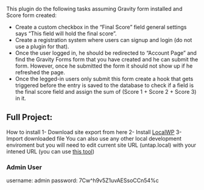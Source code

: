 This plugin do the following tasks assuming Gravity form installed and Score form created:
 - Create a custom checkbox in the “Final Score” field general settings
   says “This field will hold the final score”.
 - Create a registration system where users can signup and login (do not
   use a plugin for that).
 - Once the user logged in, he should be redirected to “Account Page”
   and find the Gravity Forms form that you have created and he can
   submit the form. However, once he submitted the form it should not
   show up if he refreshed the page.
 - Once the legged-in users only submit this form create a hook that
   gets triggered before the entry is saved to the database to check if
   a field is the final score field and assign the sum of (Score 1 +
   Score 2 + Score 3) in it.

## Full Project:

How to install
1- Download site export from here
2- Install [LocalWP](https://localwp.com/)
3- Import downloaded file
You can also use any other local development enviroment but you will need to edit current site URL (untap.local) with your intened URL (you can use [this tool](https://github.com/interconnectit/Search-Replace-DB))

### Admin User 
username: admin
password: 7Cw^h9v5Z1uvAESsoCCn54%c
